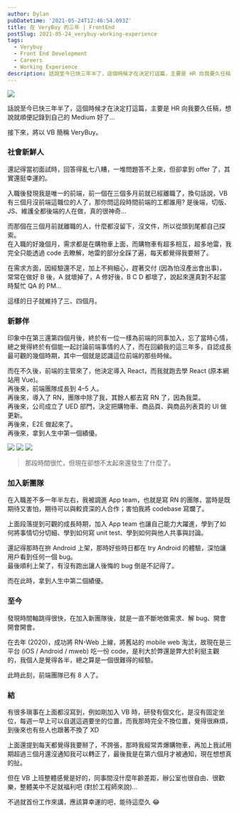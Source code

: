 ```yaml
---
author: Dylan
pubDatetime: '2021-05-24T12:46:54.093Z'
title: 在 VeryBuy 的三年 | FrontEnd
postSlug: 2021-05-24_verybuy-working-experience
tags:
  - Verybuy
  - Front End Development
  - Careers
  - Working Experience
description: 話說至今已快三年半了，這個時候才在決定打這篇，主要是 HR 向我要久任稿，想說就順便記錄到自己的 Medium 好了…
---
```


![](/fromMediumImg/1__UdUbyxGPX8i4vh__5Ye1Qcw.png)

話說至今已快三年半了，這個時候才在決定打這篇，主要是 HR 向我要久任稿，想說就順便記錄到自己的 Medium 好了…

接下來，將以 VB 簡稱 VeryBuy。

### 社會新鮮人

還記得當初面試時，回答得亂七八糟，一堆問題答不上來，但卻拿到 offer 了，其實還挺幸運的。

入職後發現我是唯一的前端，前一個在三個多月前就已經離職了，換句話說，VB 有三個月沒前端這職位的人了，那你問這段時間前端的工都誰用? 是後端，切版、JS、維護全都後端的人在做，真的很神奇…

而那個在三個月前就離職的人，什麼都沒留下，沒文件，所以從頭到尾都自己探索。  
在入職的好幾個月，需求都是在購物車上面，而購物車有超多相互，超多地雷，我完全只能透過 code 去瞭解，地雷的部分全踩了遍，每天都覺得我要掰了。

在需求方面，因經驗還不足，加上不夠細心，趕著交付 (因為怕沒產出會出事)，常常在做好 B 後，A 就壞掉了，A 修好後，B C D 都壞了，說起來還真對不起當時幫忙 QA 的 PM…

這樣的日子就維持了三、四個月。

### 新夥伴

印象中在第三還第四個月後，終於有一位一樣為前端的同事加入，忘了當時心情，總之覺得終於有個能一起討論前端事情的人了，而在回顧我的這三年多，自認成長最可觀的幾個時期，其中一個就是認識這位前端的那些時候。

而在不久後，前端的主管來了，他決定導入 React，而我就跑去學 React (原本網站用 Vue)。  
再後來，前端團隊成長到 4–5 人。  
再後來，導入了 RN，團隊中除了我，其餘人都去寫 RN 了，因為我菜。  
再後來，公司成立了 UED 部門，決定把購物車、商品頁、與商品列表頁的 UI 做更新。  
再後來，E2E 做起來了。  
再後來，拿到人生中第一個績優。

![](/fromMediumImg/1__sv6XUxgyac__LkjCW3rZWyw.png)
![](/fromMediumImg/1__tf__OOeyYgqqRdwS2hQHdpg.png)
![](/fromMediumImg/1__gE__9bWeB__zEP1EGaeASJaA.png)

> 那段時間很忙，但現在卻想不太起來還發生了什麼了。

### 加入新團隊

在入職差不多一年半左右，我被調進 App team，也就是寫 RN 的團隊，當時是既期待又害怕，期待可以與較資深的人合作；害怕我將 codebase 寫爛了。

上面段落提到可觀的成長時期，加入 App team 也讓自己能力大躍進，學到了如何將事情切分切細、學到如何寫 unit test、學到如何與他人共事與討論。

還記得那時在拚 Android 上架，那時好些時日都在 try Android 的體驗，深怕讓用戶看到任何一個 bug。  
最後順利上架了，有沒有跑出讓人後悔的 bug 倒是不記得了。

而在此時，拿到人生中第二個績優。

### 至今

發現時間軸跳得很快，在加入新團隊後，就是一直不斷地做需求、解 bug、開會開會開會。

在去年 (2020)，成功將 RN-Web 上線，將舊站的 mobile web 淘汰，故現在是三平台 (iOS / Android / mweb) 吃一份 code，是利大於弊還是弊大於利挺主觀的，我個人是覺得各半，總之算是一個很難得的經驗。

此時此刻，前端團隊已有 8 人了。

### 結

有很多瑣事在上面都沒寫到，例如剛加入 VB 時，研發有個文化，是沒有固定坐位，每週一早上可以自選這週要坐的位置，而我那時完全不換位置，覺得很麻煩，到後來也有些人也跟著不換了 XD

上面還提到每天都覺得我要掰了，不誇張，那時我經常弄爆購物車，再加上我試用期超過三個月還沒通知我可以轉正了，最後我是在第六個月才被通知，現在想想真的扯。

但在 VB 上班整體感覺是好的，同事間沒什麼年齡差距，辦公室也很自由、很歡樂，整體美中不足就福利吧 (對於工程師來說)…

不過就首份工作來講，應該算幸運的吧，能待這麼久 😂